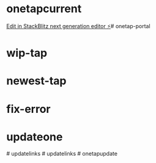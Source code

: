 # onetapcurrent

[Edit in StackBlitz next generation editor ⚡️](https://stackblitz.com/~/github.com/Arrogantx/onetapcurrent)# onetap-portal
# wip-tap
# newest-tap
# fix-error
# updateone
#   u p d a t e l i n k s  
 #   u p d a t e l i n k s  
 #   o n e t a p u p d a t e  
 